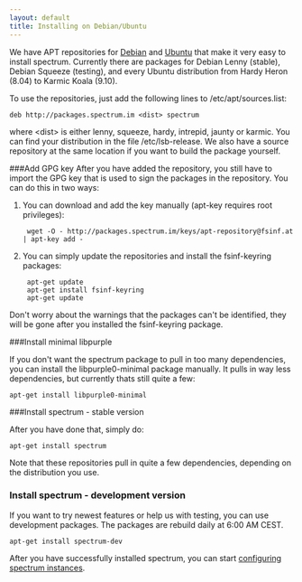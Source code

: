 ```yaml
---
layout: default
title: Installing on Debian/Ubuntu
---
```


We have APT repositories for [Debian](http://www.debian.org) and 
[Ubuntu](http://www.ubuntu.com) that make it very easy to install spectrum.
Currently there are packages for Debian Lenny (stable), Debian Squeeze
(testing), and every Ubuntu distribution from Hardy Heron (8.04) to Karmic Koala
(9.10).

To use the repositories, just add the following lines to /etc/apt/sources.list:

	deb http://packages.spectrum.im <dist> spectrum

where &lt;dist&gt; is either lenny, squeeze, hardy, intrepid, jaunty or karmic.
You can find your distribution in the file /etc/lsb-release. We also have a
source repository at the same location if you want to build the package
yourself.

###Add GPG key
After you have added the repository, you still have to import the GPG key that
is used to sign the packages in the repository. You can do this in two ways:

1. You can download and add the key manually (apt-key requires root privileges):
	
        wget -O - http://packages.spectrum.im/keys/apt-repository@fsinf.at | apt-key add -

2. You can simply update the repositories and install the fsinf-keyring packages:

        apt-get update
        apt-get install fsinf-keyring
        apt-get update

Don't worry about the warnings that the packages can't be identified, they will
be gone after you installed the fsinf-keyring package.

###Install minimal libpurple

If you don't want the spectrum package to pull in too many dependencies, you can
install the libpurple0-minimal package manually. It pulls in way less
dependencies, but currently thats still quite a few:

	apt-get install libpurple0-minimal

###Install spectrum - stable version

After you have done that, simply do:

	apt-get install spectrum

Note that these repositories pull in quite a few dependencies, depending on the distribution you use. 

### Install spectrum - development version
If you want to try newest features or help us with testing, you can use development packages. 
The packages are rebuild daily at 6:00 AM CEST.

	apt-get install spectrum-dev

After you have successfully installed spectrum, you can start [configuring spectrum instances](new-spectrum-instances.html).
